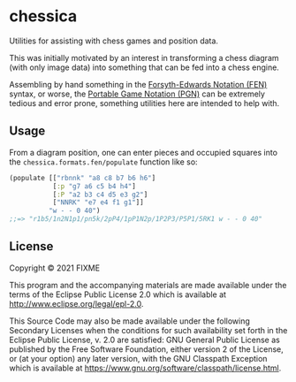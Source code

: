# chessica

Utilities for assisting with chess games and position data. 

This was initially motivated by an interest in transforming a chess diagram
(with only image data) into something that can be fed into a chess engine.

Assembling by hand something in the [Forsyth-Edwards Notation (FEN)](https://en.wikipedia.org/wiki/Forsyth%E2%80%93Edwards_Notation) syntax, or worse,
the [Portable Game Notation (PGN)](https://en.wikipedia.org/wiki/Portable_Game_Notation) can be extremely tedious and error prone, something utilities here are intended to help with. 

## Usage

From a diagram position, one can enter pieces and occupied squares into 
the `chessica.formats.fen/populate` function like so:

```clojure
(populate [["rbnnk" "a8 c8 b7 b6 h6"]
           [:p "g7 a6 c5 b4 h4"]
           [:P "a2 b3 c4 d5 e3 g2"]
           ["NNRK" "e7 e4 f1 g1"]]
          "w - - 0 40")
;;=> "r1b5/1n2N1p1/pn5k/2pP4/1pP1N2p/1P2P3/P5P1/5RK1 w - - 0 40"
```
## License

Copyright © 2021 FIXME

This program and the accompanying materials are made available under the
terms of the Eclipse Public License 2.0 which is available at
http://www.eclipse.org/legal/epl-2.0.

This Source Code may also be made available under the following Secondary
Licenses when the conditions for such availability set forth in the Eclipse
Public License, v. 2.0 are satisfied: GNU General Public License as published by
the Free Software Foundation, either version 2 of the License, or (at your
option) any later version, with the GNU Classpath Exception which is available
at https://www.gnu.org/software/classpath/license.html.
